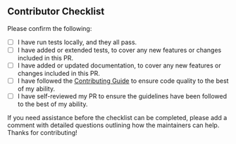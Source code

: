 ## Contributor Checklist

Please confirm the following:

- [ ] I have run tests locally, and they all pass.
- [ ] I have added or extended tests, to cover any new features or changes included in this PR.
- [ ] I have added or updated documentation, to cover any new features or changes included in this PR.
- [ ] I have followed the [Contributing Guide](/pyranha-labs/vectorgrep/blob/main/CONTRIBUTING.md) to ensure code quality to the best of my ability.
- [ ] I have self-reviewed my PR to ensure the guidelines have been followed to the best of my ability.

If you need assistance before the checklist can be completed, please add a comment with detailed
questions outlining how the maintainers can help. Thanks for contributing!
